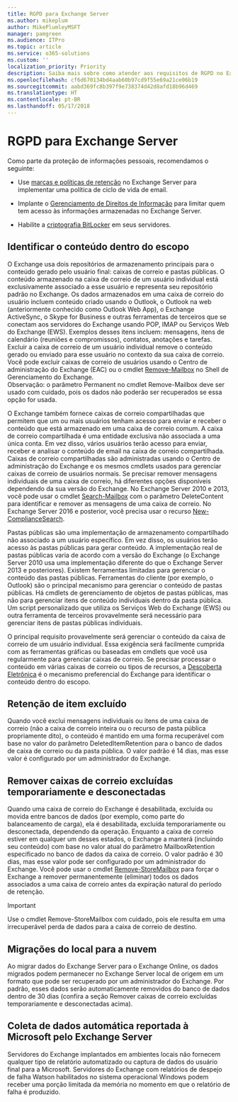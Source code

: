 ```yaml
---
title: RGPD para Exchange Server
ms.author: mikeplum
author: MikePlumleyMSFT
manager: pamgreen
ms.audience: ITPro
ms.topic: article
ms.service: o365-solutions
ms.custom: ''
localization_priority: Priority
description: Saiba mais sobre como atender aos requisitos de RGPD no Exchange Server local.
ms.openlocfilehash: cf6d670134bd4aab60b97cd9f55e69a21ce06b19
ms.sourcegitcommit: aabd369fc8b397f9e738374d42d8afd18b96d469
ms.translationtype: HT
ms.contentlocale: pt-BR
ms.lasthandoff: 05/17/2018
---
```

# <a name="gdpr-for-exchange-server"></a>RGPD para Exchange Server

Como parte da proteção de informações pessoais, recomendamos o seguinte:

-   Use [marcas e políticas de retenção](https://technet.microsoft.com/library/dd297955(v=exchg.160).aspx) no Exchange Server para implementar uma política de ciclo de vida de email.

-   Implante o [Gerenciamento de Direitos de Informação](https://technet.microsoft.com/library/dd638140(v=exchg.160).aspx) para limitar quem tem acesso às informações armazenadas no Exchange Server.

-   Habilite a [criptografia BitLocker](https://blogs.technet.microsoft.com/exchange/2015/10/20/enabling-bitlocker-on-exchange-servers/) em seus servidores.

## <a name="identifying-in-scope-content"></a>Identificar o conteúdo dentro do escopo

O Exchange usa dois repositórios de armazenamento principais para o conteúdo gerado pelo usuário final: caixas de correio e pastas públicas. O conteúdo armazenado na caixa de correio de um usuário individual está exclusivamente associado a esse usuário e representa seu repositório padrão no Exchange. Os dados armazenados em uma caixa de correio do usuário incluem conteúdo criado usando o Outlook, o Outlook na web (anteriormente conhecido como Outlook Web App), o Exchange ActiveSync, o Skype for Business e outras ferramentas de terceiros que se conectam aos servidores do Exchange usando POP, IMAP ou Serviços Web do Exchange (EWS). Exemplos desses itens incluem: mensagens, itens de calendário (reuniões e compromissos), contatos, anotações e tarefas. Excluir a caixa de correio de um usuário individual remove o conteúdo gerado ou enviado para esse usuário no contexto da sua caixa de correio. Você pode excluir caixas de correio de usuários usando o Centro de administração do Exchange (EAC) ou o cmdlet [Remove-Mailbox](https://docs.microsoft.com/powershell/module/exchange/mailboxes/remove-mailbox?view=exchange-ps) no Shell de Gerenciamento do Exchange. \
Observação: o parâmetro Permanent no cmdlet Remove-Mailbox deve ser usado com cuidado, pois os dados não poderão ser recuperados se essa opção for usada.

O Exchange também fornece caixas de correio compartilhadas que permitem que um ou mais usuários tenham acesso para enviar e receber o conteúdo que está armazenado em uma caixa de correio comum. A caixa de correio compartilhada é uma entidade exclusiva não associada a uma única conta. Em vez disso, vários usuários terão acesso para enviar, receber e analisar o conteúdo de email na caixa de correio compartilhada. Caixas de correio compartilhadas são administradas usando o Centro de administração do Exchange e os mesmos cmdlets usados para gerenciar caixas de correio de usuários normais. Se precisar remover mensagens individuais de uma caixa de correio, há diferentes opções disponíveis dependendo da sua versão do Exchange. No Exchange Server 2010 e 2013, você pode usar o cmdlet [Search-Mailbox](https://docs.microsoft.com/powershell/module/exchange/mailboxes/search-mailbox?view=exchange-ps) com o parâmetro DeleteContent para identificar e remover as mensagens de uma caixa de correio. No Exchange Server 2016 e posterior, você precisa usar o recurso [New-ComplianceSearch](https://technet.microsoft.com/library/ff459253(v=exchg.160).aspx).

Pastas públicas são uma implementação de armazenamento compartilhado não associado a um usuário específico. Em vez disso, os usuários terão acesso às pastas públicas para gerar conteúdo. A implementação real de pastas públicas varia de acordo com a versão do Exchange (o Exchange Server 2010 usa uma implementação diferente do que o Exchange Server 2013 e posteriores). Existem ferramentas limitadas para gerenciar o conteúdo das pastas públicas. Ferramentas do cliente (por exemplo, o Outlook) são o principal mecanismo para gerenciar o conteúdo de pastas públicas. Há cmdlets de gerenciamento de objetos de pastas públicas, mas não para gerenciar itens de conteúdo individuais dentro da pasta pública. Um script personalizado que utiliza os Serviços Web do Exchange (EWS) ou outra ferramenta de terceiros provavelmente será necessário para gerenciar itens de pastas públicas individuais.

O principal requisito provavelmente será gerenciar o conteúdo da caixa de correio de um usuário individual. Essa exigência será facilmente cumprida com as ferramentas gráficas ou baseadas em cmdlets que você usa regularmente para gerenciar caixas de correio. Se precisar processar o conteúdo em várias caixas de correio ou tipos de recursos, a [Descoberta Eletrônica](https://technet.microsoft.com/library/dd298021(v=exchg.160).aspx) é o mecanismo preferencial do Exchange para identificar o conteúdo dentro do escopo.

## <a name="deleted-item-retention"></a>Retenção de item excluído

Quando você exclui mensagens individuais ou itens de uma caixa de correio (não a caixa de correio inteira ou o recurso de pasta pública propriamente dito), o conteúdo é mantido em uma forma recuperável com base no valor do parâmetro DeletedItemRetention para o banco de dados de caixa de correio ou da pasta pública. O valor padrão é 14 dias, mas esse valor é configurado por um administrador do Exchange.

## <a name="removing-soft-deleted-and-disconnected-mailboxes"></a>Remover caixas de correio excluídas temporariamente e desconectadas

Quando uma caixa de correio do Exchange é desabilitada, excluída ou movida entre bancos de dados (por exemplo, como parte do balanceamento de carga), ela é desabilitada, excluída temporariamente ou desconectada, dependendo da operação. Enquanto a caixa de correio estiver em qualquer um desses estados, o Exchange a manterá (incluindo seu conteúdo) com base no valor atual do parâmetro MailboxRetention especificado no banco de dados da caixa de correio. O valor padrão é 30 dias, mas esse valor pode ser configurado por um administrador do Exchange. Você pode usar o cmdlet [Remove-StoreMailbox](https://docs.microsoft.com/powershell/module/exchange/mailbox-databases-and-servers/remove-storemailbox?view=exchange-ps) para forçar o Exchange a remover permanentemente (eliminar) todos os dados associados a uma caixa de correio antes da expiração natural do período de retenção.

> [!IMPORTANT]
> Use o cmdlet Remove-StoreMailbox com cuidado, pois ele resulta em uma irrecuperável perda de dados para a caixa de correio de destino. 

## <a name="on-prem-to-cloud-migrations"></a>Migrações do local para a nuvem

Ao migrar dados do Exchange Server para o Exchange Online, os dados migrados podem permanecer no Exchange Server local de origem em um formato que pode ser recuperado por um administrador do Exchange. Por padrão, esses dados serão automaticamente removidos do banco de dados dentro de 30 dias (confira a seção Remover caixas de correio excluídas temporariamente e desconectadas acima).

## <a name="automatic-data-collection-reported-to-microsoft-by-exchange-server"></a>Coleta de dados automática reportada à Microsoft pelo Exchange Server

Servidores do Exchange implantados em ambientes locais não fornecem qualquer tipo de relatório automatizado ou captura de dados do usuário final para a Microsoft. Servidores do Exchange com relatórios de despejo de falha Watson habilitados no sistema operacional Windows podem receber uma porção limitada da memória no momento em que o relatório de falha é produzido.
